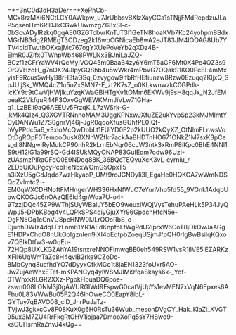 =*=3nC0d3dH3aDer==*XePhCb-MCx8rzMXi6NCtLCY0AWkpw_u7JrUbbsvBXlzXayCCa1sTNjjFMdRepdzuJLaP5qsenlTm6RlDJkCGwkUiwmzgZ68xSl-c-0bScvADylRzkq0gqAE0GZGTcbvrKnTJT3I1GeTN8hoaKVb7Kc24yohpm8BdxMGrNB3dg2RMEgT3ODzeg2k16wbCGNicaEb8wA2eJT83JM4lOOAG8Ub7YTV4cldTwJtbOKxajMc767ogYXUePoVeYb2qXDz4B-ElmR0JZlfx0TWhpWb468PWLNx3BJniLaJZQ-BCzf1zCFrYaWV4rQcMyIVGQ45m0BaaB4zy6Y6mT5aGF6Mt0X4Pe4OZ3s9OrQVHzdH_g7nOX24JlpyGQShb4u5wWkr4mPbVG7OQakS1KO0Pc8L4mMxyisF9Rcus5wHyB8rH3taGSq_0zvygow9IfbRfHEfiunzw8Rzw0Ezuqq2KljxQ_SpJUIjSk_WMQ4cZ1u5uZxSMN7-E_zt2K7sZ_o0KLkwnwzkC0GPdk-IcKY9c9tCwVjHWjlkuYzqKWaGBlHTgKv1tOMm6EKWv9j9sH8qqJx_N2JfEMoeaK2VkfguR44F3OxvGgWEWKMmJiVLw71GHa-q1_LzBEii9aQ6AEEUv5FrzqK_L7zWSrk-G-jkMk4Qlz4_Q3XGVTRNnnoMAM3UggKPNxwJXfuZE2ukYvpSp23kMJMlmtYCyDANWu1Z7S0gnrVj46j-JgR0qqoXfusGUhfPE0IQf-hVyPPdc5a6_v3xloMcQwDobLt1FUiYD0F2p2kUUO2kQyXZ_OtNlmFLnwsVoOtDgROpF0TemooOusX8XNnWZfkr7ackAaBHDTnHO671ONkZ1M7sxK3pCes_dj8NNgwiRyMukCP90nhR2kLrnEbNqr06cJW3ntk3xRmP8iKpc0BhE4NNl1S9tH12IG1a99rSQ-Gd4ISUkMQyONAP83GuIEdm7odw96UzI-zUAsmzPlRaGFdG0E9NDog88K_36BQcTEQyuXcK3vL-eyrniu_r-2EDpUiOuPgoyPcoHeNbxWOmG5OpxT5-a3iXzU5gGdJqdo7wzHkyaoP_UMf9roJGNDyIi3l_EgaHe0HQKGA7wWmNDSQdZvlmtc2--EM0qWXCDHNoftFMHngerWHS36HxNfWuC7eYunVho5fd55_9VGnk1AdqbUbwQKOGJc6nOAzQE6ld4gnWoa7U-o4-9TzzjDQc45ZP9WThjSUyWBaluY5bEO9weuxIWQjVysTehuPAeHLk5P34JyQWpJ5-DPbKBog4v4LQPkSPS4oiyGjuXYr96GpdcnHfcN5e-OgFN5Oq1cGnVU8pcHNW0IJLrQOoRbS_c-DjunhDWIz4dqLFzLnm61YR1AEdKnpfoLfWgRdU2iprxW6CoT8jDkDwJaAGgE1HDPxChdO8nUkGoIgznIen9iXI4bEqtpbZoeqUSjmJfpQH0rlgBwBsilqKQxov7QEIkDtfw3-w0qEu-72HQp8UXLKGZAhYA19tsnxreNNOFimwgBE0eh549RSW1vsR1iIVE5lEZARKzXFIl6UqWmTaZc8H4qvlB2rke9CZoDc-8MbCyhq8ucfhdYO7dDyyxCfkMGo1t8jaEN1323foUxr5AO-JwZujAeWhxETef-mKPANCyq4ylWSMJIMi9fqaSkays6k-_Yof-0TWhxkRLGR2XXz-PgbkHpuaDQ6poe-zswn008LONM3j0gAWURGIWd9FspwG0catVjUpYs1evMEN7xVqN6Epxes6AFbu0L83VWwBu05F2Q46lhOweCO0EapY8ibL-GYTuy7qBAVO08_ciD_JnrPuJaTz-TVjwJ3gkxcCv8F08KuX0g6H0RsTu36Wub_mesonDVgCY_Hak_KlaZi_XVGT95ux3M7ZU4RrFkgRtOHV1iojaa7DmooXoPg5sY7HSwd9-xsCUHsrhRaZnvJ4kQg==